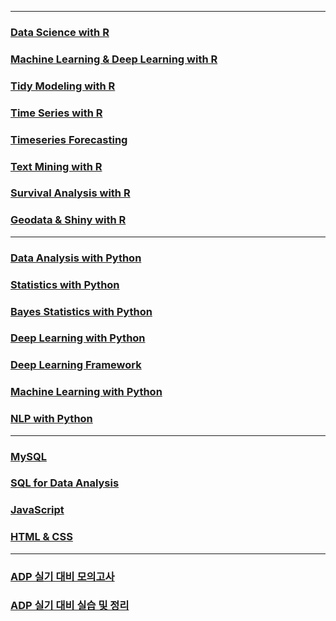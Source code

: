 
-----

### [Data Science with R](https://github.com/ChSSolee/ADP-Practice/tree/main/Data%20Science%20with%20R)

### [Machine Learning & Deep Learning with R](https://github.com/ChSSolee/ADP-Practice/tree/main/ML%20%26%20DL%20with%20R)

### [Tidy Modeling with R](https://github.com/ChSSolee/ADP-Practice/tree/main/Tidy%20Modeling%20with%20R)

### [Time Series with R](https://github.com/ChSSolee/ADP-Practice/tree/main/Time%20Series%20with%20R)

### [Timeseries Forecasting]([https://github.com/ChSSolee/ADP-Practice/tree/main/Timeseries%Forecasting%with%R](https://github.com/ChSSolee/ADP-Practice/tree/main/Timeseries%20Forecasting%20With%20R))

### [Text Mining with R](https://github.com/ChSSolee/R-study/tree/main/TextMining)

### [Survival Analysis with R](https://github.com/ChSSolee/ADP-Practice/tree/main/Survival%20Analysis)

### [Geodata & Shiny with R](https://github.com/ChSSolee/ADP-Practice/tree/main/Geodata%20%26%20Shiny%20with%20R)

-----

### [Data Analysis with Python](https://github.com/ChSSolee/ADP-Practice/tree/main/Data%20Analysis%20with%20Python)

### [Statistics with Python](https://github.com/ChSSolee/ADP-Practice/tree/main/Statistics%20with%20Python)

### [Bayes Statistics with Python](https://github.com/ChSSolee/ADP-Practice/tree/main/Bayesian%20Statistics%20with%20Python)

### [Deep Learning with Python](https://github.com/ChSSolee/ADP-Practice/tree/main/Deep%20Learning%20with%20Python)

### [Deep Learning Framework](https://github.com/ChSSolee/ADP-Practice/tree/main/Deep%20Learning%20Framework)

### [Machine Learning with Python](https://github.com/ChSSolee/ADP-Practice/tree/main/ML%20with%20Python)

### [NLP with Python](https://github.com/ChSSolee/ADP-Practice/tree/main/NLP%20with%20Python)

-----

### [MySQL](https://github.com/ChSSolee/ADP-Practice/tree/main/MySQL)

### [SQL for Data Analysis](https://github.com/ChSSolee/ADP-Practice/tree/main/SQL%20for%20Data%20Analysis)

### [JavaScript](https://github.com/ChSSolee/ADP-Practice/tree/main/JavaScript)

### [HTML & CSS](https://github.com/ChSSolee/ADP-Practice/tree/main/HTML%20%26%20CSS)

----

### [ADP 실기 대비 모의고사](https://github.com/ChSSolee/ADP-Practice/tree/main/%EB%AA%A8%EC%9D%98%EA%B3%A0%EC%82%AC)

### [ADP 실기 대비 실습 및 정리](https://github.com/ChSSolee/ADP-Practice/tree/main/%EC%8B%A4%EA%B8%B0%EB%8C%80%EB%B9%84%EC%8B%A4%EC%8A%B5)
